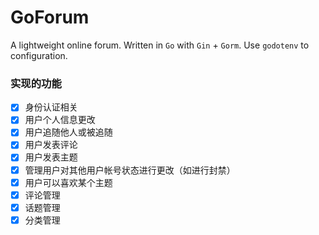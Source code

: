 # GoForum

A lightweight online forum. Written in `Go` with `Gin` + `Gorm`. Use `godotenv` to configuration.

### 实现的功能

- [x] 身份认证相关
- [x] 用户个人信息更改
- [x] 用户追随他人或被追随
- [x] 用户发表评论
- [x] 用户发表主题
- [x] 管理用户对其他用户帐号状态进行更改（如进行封禁）
- [x] 用户可以喜欢某个主题
- [x] 评论管理
- [x] 话题管理
- [x] 分类管理